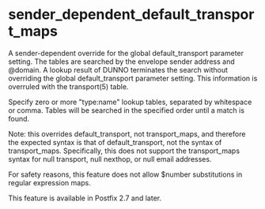 # sender_dependent_default_transport_maps 

 A sender-dependent override for the global default_transport
parameter setting. The tables are searched by the envelope sender
address and @domain. A lookup result of DUNNO terminates the search
without overriding the global default_transport parameter setting.
This information is overruled with the transport(5) table. 


Specify zero or more "type:name" lookup tables, separated by
whitespace or comma. Tables will be searched in the specified order
until a match is found.


 Note: this overrides default_transport, not transport_maps, and
therefore the expected syntax is that of default_transport, not the
syntax of transport_maps.  Specifically, this does not support the
transport_maps syntax for null transport, null nexthop, or null
email addresses. 

 For safety reasons, this feature does not allow $number
substitutions in regular expression maps. 

 This feature is available in Postfix 2.7 and later.  


